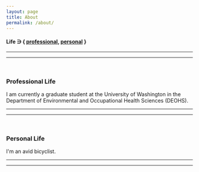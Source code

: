 ```yaml
---
layout: page
title: About
permalink: /about/
---
```


#### Life &ni; { [professional](/about#professional-life), [personal](/about#personal-life) }

***
***
<br>

### Professional Life
I am currently a graduate student at the University of Washington in the Department of Environmental and Occupational Health Sciences (DEOHS).

***
***
<br>

### Personal Life
I'm an avid bicyclist.

***
***
